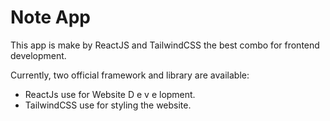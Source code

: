 # Note App

This app is make by ReactJS and TailwindCSS the best combo for frontend development.

Currently, two official framework and library are available:

- ReactJs use for Website D e v e lopment.
- TailwindCSS use for styling the website.
